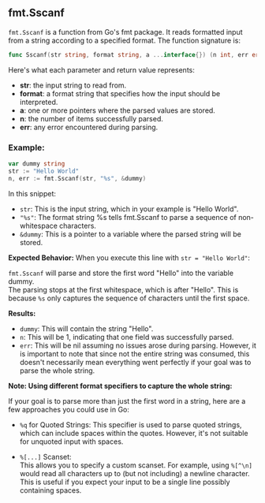 ## fmt.Sscanf
`fmt.Sscanf` is a function from Go's fmt package. It reads formatted input from a string according to a specified format. The function signature is:

```go
func Sscanf(str string, format string, a ...interface{}) (n int, err error)
```

Here's what each parameter and return value represents:

- **str**: the input string to read from.
- **format**: a format string that specifies how the input should be interpreted.
- **a**: one or more pointers where the parsed values are stored.
- **n**: the number of items successfully parsed.
- **err**: any error encountered during parsing.

### Example:

```go
var dummy string
str := "Hello World"
n, err := fmt.Sscanf(str, "%s", &dummy)
```

In this snippet:

- `str`: This is the input string, which in your example is "Hello World".
- `"%s"`: The format string %s tells fmt.Sscanf to parse a sequence of non-whitespace characters.
- `&dummy`: This is a pointer to a variable where the parsed string will be stored.

**Expected Behavior:** 
When you execute this line with `str = "Hello World"`:

`fmt.Sscanf` will parse and store the first word "Hello" into the variable dummy.  
The parsing stops at the first whitespace, which is after "Hello". This is because `%s` only captures the sequence of characters until the first space.

**Results:**
- `dummy`: This will contain the string "Hello".
- `n`: This will be 1, indicating that one field was successfully parsed.
- `err`: This will be nil assuming no issues arose during parsing. However, it is important to note that since not the entire string was consumed, this doesn't necessarily mean everything went perfectly if your goal was to parse the whole string.

**Note: Using different format specifiers to capture the whole string:**

If your goal is to parse more than just the first word in a string, here are a few approaches you could use in Go:

- `%q` for Quoted Strings: 
This specifier is used to parse quoted strings, which can include spaces within the quotes. However, it's not suitable for unquoted input with spaces.

- `%[...]` Scanset:  
This allows you to specify a custom scanset. For example, using `%[^\n]` would read all characters up to (but not including) a newline character. This is useful if you expect your input to be a single line possibly containing spaces.